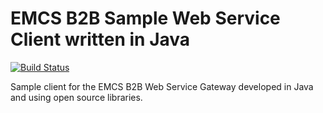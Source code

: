 # EMCS B2B Sample Web Service Client written in Java

[![Build Status](https://travis-ci.com/skat/emcs-b2b-sample-ws-client-java.svg?token=pXpLRS1qCgHe3KVdbFyA&branch=master)](https://travis-ci.com/skat/emcs-b2b-sample-ws-client-java)

Sample client for the EMCS B2B Web Service Gateway developed in Java and using open source libraries.
